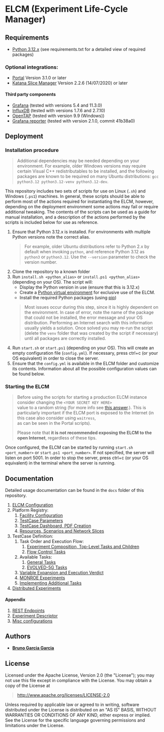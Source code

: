 # ELCM (Experiment Life-Cycle Manager)

## Requirements

 - [Python 3.12.x](https://www.python.org) (see requirements.txt for a detailed view of required packages)

### Optional integrations:

 - [Portal](https://gitlab.com/morse-uma/elcm-portal) Version 3.1.0 or later
 - [Katana Slice Manager](https://github.com/5genesis/katana-slice_manager) Version 2.2.6 (14/07/2020) or later

#### Third party components

 - [Grafana](https://grafana.com/) (tested with versions 5.4 and 11.3.0)
 - [InfluxDB](https://www.influxdata.com/products/influxdb/) (tested with versions 1.7.6 and 2.7.10)
 - [OpenTAP](https://www.opentap.io/) (tested with version 9.9 (Windows))
 - [Grafana reporter](https://github.com/IzakMarais/reporter) (tested with version 2.1.0, commit 41b38a0)

## Deployment

### Installation procedure

> Additional dependencies may be needed depending on your environment. For example, older Windows versions may require
certain Visual C++ redistributables to be installed, and the following packages are known to be required on many Ubuntu
distributions: `gcc python3.12 python3.12-venv python3.12-dev`.

This repository includes two sets of scripts for use on Linux (`.sh`) and Windows (`.ps1`) machines. In general,
these scripts should be able to perform most of the actions required for instantiating the ELCM, however, depending
on the deployment environment some actions may fail or require additional tweaking. The contents of the scripts can
be used as a guide for manual installation, and a description of the actions performed by the scripts is included below
for use as reference.

1. Ensure that Python 3.12.x is installed. For environments with multiple Python versions note the correct alias.
   > For example, older Ubuntu distributions refer to Python 2.x by default when invoking `python`, and reference 
   > Python 3.12 as `python3` or `python3.12`. Use the `--version` parameter to check the version number.
2. Clone the repository to a known folder
3. Run `install.sh <python_alias>` or `install.ps1 <python_alias>` (depending on your OS). The script will:
   - Display the Python version in use (ensure that this is 3.12.x)
   - Create a [Python virtual environment](https://virtualenv.pypa.io/en/stable/) for exclusive use of the ELCM.
   - Install the required Python packages (using [pip](https://pypi.org/project/pip/))
   > Most issues occur during this step, since it is highly dependent on the environment. In case of error, note the 
   > name of the package that could not be installed, the error message and your OS distribution. Performing an Internet 
   > search with this information usually yields a solution. Once solved you may re-run the script (delete the `venv` 
   > folder that was created by the script if necessary) until all packages are correctly installed.
4. Run `start.sh` or `start.ps1` (depending on your OS). This will create an empty configuration file (`config.yml`).
   If necessary, press ctrl+c (or your OS equivalent) in order to close the server.
5. Ensure that the `config.yml` is available in the ELCM folder and customize its contents. Information about all the 
   possible configuration values can be found below.

### Starting the ELCM

> Before using the scripts for starting a production ELCM instance consider changing the `<YOUR SECRET KEY HERE>`  
> value to a random string (for more info see [this answer](https://stackoverflow.com/a/22463969).). This is  
> particularly important if the ELCM port is exposed to the Internet (in this case also consider using `waitress`,  
> as can be seen in the Portal scripts).  
>   
> Please note that **it is not recommended exposing the ELCM to the open Internet**, regardless of these tips.

Once configured, the ELCM can be started by running `start.sh <port_number>` or `start.ps1 <port_number>`. If not
specified, the server will listen on port 5001. In order to stop the server, press ctrl+c (or your OS equivalent) in
the terminal where the server is running.

## Documentation

Detailed usage documentation can be found in the `docs` folder of this repository. 

1. [ELCM Configuration](/docs/1_CONFIGURATION.md)
2. Platform Registry:
   1. [Facility Configuration](/docs/2-1_FACILITY_CONFIGURATION.md)
   2. [TestCase Parameters](/docs/2-2_TESTCASE_PARAMETERS.md)
   3. [TestCase Dashboard, PDF Creation](/docs/2-3_DASHBOARD_PDF.md)
   4. [Resources, Scenarios and Network Slices ](/docs/2-4_RESOURCE_SCENARIO_NS.md)
3. TestCase Definition:
   1. Task Order and Execution Flow:
      1. [Experiment Composition, Top-Level Tasks and Children](/docs/3-1a-COMPOSITION.md)
      2. [Flow Control Tasks](/docs/3-1b_FLOW_TASKS.md)
   2. Available Tasks:
      1. [General Tasks](/docs/3-2a_GENERAL_TASKS.md)
      2. [EVOLVED-5G Tasks](/docs/3-2b_EVOLVED-5G_TASKS.md)
   3. [Variable Expansion and Execution Verdict](/docs/3-3_VARIABLE_EXPANSION_VERDICT.md)
   4. [MONROE Experiments](/docs/3-4_MONROE.md)
   5. [Implementing Additional Tasks](/docs/3-5_TASK_IMPLEMENTATION.md)
4. [Distributed Experiments](/docs/4_DISTRIBUTED.md)

#### Appendix
1. [REST Endpoints](/docs/A1_ENDPOINTS.md)
2. [Experiment Descriptor](/docs/A2_EXPERIMENT_DESCRIPTOR.md)
3. [Misc configurations](/docs/A3_MISC_CONFIGURATIONS.md)

## Authors

* **[Bruno Garcia Garcia](https://github.com/NaniteBased)**

## License

Licensed under the Apache License, Version 2.0 (the "License");
you may not use this file except in compliance with the License.
You may obtain a copy of the License at

   > <http://www.apache.org/licenses/LICENSE-2.0>

Unless required by applicable law or agreed to in writing, software
distributed under the License is distributed on an "AS IS" BASIS,
WITHOUT WARRANTIES OR CONDITIONS OF ANY KIND, either express or implied.
See the License for the specific language governing permissions and
limitations under the License.
